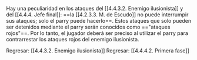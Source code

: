 
Hay una peculiaridad en los ataques del [[4.4.3.2. Enemigo ilusionista]] y del [[4.4.4. Jefe final]]: ==la [[4.2.3.3. M. de Escudo]] no puede interrumpir sus ataques; solo el parry puede hacerlo==. Estos ataques que solo pueden ser detenidos mediante el parry serán conocidos como =="ataques rojos"==. Por lo tanto, el jugador deberá ser preciso al utilizar el parry para contrarrestar los ataques rojos del enemigo ilusionista.


Regresar: [[4.4.3.2. Enemigo ilusionista]]
Regresar: [[4.4.4.2. Primera fase]]